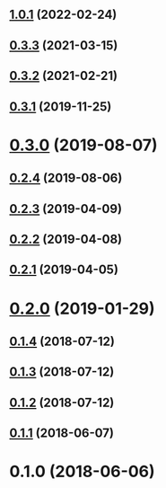 ## [1.0.1](https://github.com/triplecanopy/b-ber-docker/compare/0.3.3...1.0.1) (2022-02-24)



## [0.3.3](https://github.com/triplecanopy/b-ber-docker/compare/0.3.2...0.3.3) (2021-03-15)



## [0.3.2](https://github.com/triplecanopy/b-ber-docker/compare/0.3.1...0.3.2) (2021-02-21)



## [0.3.1](https://github.com/triplecanopy/b-ber-docker/compare/0.3.0...0.3.1) (2019-11-25)



# [0.3.0](https://github.com/triplecanopy/b-ber-docker/compare/0.2.4...0.3.0) (2019-08-07)



## [0.2.4](https://github.com/triplecanopy/b-ber-docker/compare/0.2.3...0.2.4) (2019-08-06)



## [0.2.3](https://github.com/triplecanopy/b-ber-docker/compare/0.2.2...0.2.3) (2019-04-09)



## [0.2.2](https://github.com/triplecanopy/b-ber-docker/compare/0.2.1...0.2.2) (2019-04-08)



## [0.2.1](https://github.com/triplecanopy/b-ber-docker/compare/0.2.0...0.2.1) (2019-04-05)



# [0.2.0](https://github.com/triplecanopy/b-ber-docker/compare/0.1.4...0.2.0) (2019-01-29)



## [0.1.4](https://github.com/triplecanopy/b-ber-docker/compare/0.1.3...0.1.4) (2018-07-12)



## [0.1.3](https://github.com/triplecanopy/b-ber-docker/compare/0.1.2...0.1.3) (2018-07-12)



## [0.1.2](https://github.com/triplecanopy/b-ber-docker/compare/0.1.1...0.1.2) (2018-07-12)



## [0.1.1](https://github.com/triplecanopy/b-ber-docker/compare/0.1.0...0.1.1) (2018-06-07)



# 0.1.0 (2018-06-06)



